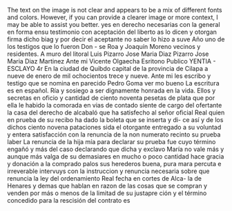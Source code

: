 The text on the image is not clear and appears to be a mix of different fonts and colors. However, if you can provide a clearer image or more context, I may be able to assist you better.
yes en derecho necesarias con la general en forma ensu
testimonio con aceptación del liberto as lo dicen y otorgan firma
dicho biag y por decir el aceptante no saber lo hizo a suve
Año uno de los testigos que lo fueron Don - se Roa y Joaquín Moreno vecinos y residentes. A muro del litoral Luis Pizarro Jose Maria Diaz Pizarro
Jose Maria Diaz Martinez
Ante mi Vicente Olgaecha
Esritono Publico
YENTIA - ESCLAYO
4r
En la ciudad de Quibdo capital de la provincia de Cilapa a nueve de enero de mil ochocientos trece y nueve. Ante mi les escribo y testigo que se nomina en parecido Pedro Goma ver mo bueno
La escritura es en español.
Ría y sosiego a ser dignamente honrada en la vida.
Ellos y secretas en oficio y cantidad de ciento noventa pesetas de plata que por ella le habido la comorada en vias de contado siente de cargo del ofertante la casa del derecho de alcabaló que ha satisfecho al señor oficial Real quien
en prueba de su recibo ha dado la boleta que se inserta y di- ce así y de los dichos ciento novena pataciones sida el otorgante entregado a su voluntad y entera satisfacción con la renuncia de la non numerato recinto su prueba laber
La renuncia de la hija mía para declarar su prueba fue cuyo término engañó y más del caso declarando que dicha y exclavo María no vale más y aunque más valga de su demasiares en mucho o poco cantidad hace gracia y donación a la comprado
palos sus herederos buena, pura mara percuta e irreverable
intervuys con la instruccion y renuncia necesaria sobre que
renuncia la ley del ordenamiento Real fecha en cortes de Alca-
la de Henares y demas que hablan en razon de las cosas que se
compran y venden por más o menos de la limitad de su justapre
ción y el término concedido para la rescisión del contrato es